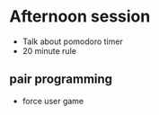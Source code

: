 <link rel="stylesheet" href="../../../../md-framework.css">

# Afternoon session
- Talk about pomodoro timer
- 20 minute rule

## pair programming
- force user game
